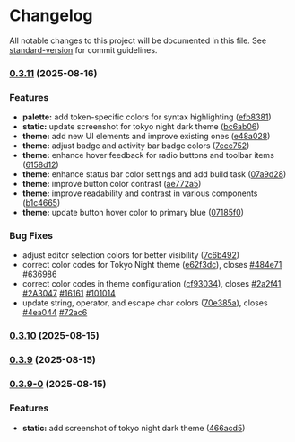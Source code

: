 # Changelog

All notable changes to this project will be documented in this file. See [standard-version](https://github.com/conventional-changelog/standard-version) for commit guidelines.

### [0.3.11](https://github.com/darqus/tokyo-night-dark/compare/v0.3.10...v0.3.11) (2025-08-16)


### Features

* **palette:** add token-specific colors for syntax highlighting ([efb8381](https://github.com/darqus/tokyo-night-dark/commit/efb838166806d7c91ab15e8caa2409b3f66529d7))
* **static:** update screenshot for tokyo night dark theme ([bc6ab06](https://github.com/darqus/tokyo-night-dark/commit/bc6ab06c2fa40ed294d6d921f8d4ae35da58a5bb))
* **theme:** add new UI elements and improve existing ones ([e48a028](https://github.com/darqus/tokyo-night-dark/commit/e48a028a2d9da1c473436f2485ef489844b9035a))
* **theme:** adjust badge and activity bar badge colors ([7ccc752](https://github.com/darqus/tokyo-night-dark/commit/7ccc75215cd3ea59d70ce79d942d7d3c4f0b029e))
* **theme:** enhance hover feedback for radio buttons and toolbar items ([6158d12](https://github.com/darqus/tokyo-night-dark/commit/6158d12ac417872c288c8444f2ed853270802fb7))
* **theme:** enhance status bar color settings and add build task ([07a9d28](https://github.com/darqus/tokyo-night-dark/commit/07a9d28a69a01d85bdcf2f103180357baaf63918))
* **theme:** improve button color contrast ([ae772a5](https://github.com/darqus/tokyo-night-dark/commit/ae772a5ca824eb8901d44ca81919600fd275ba4f))
* **theme:** improve readability and contrast in various components ([b1c4665](https://github.com/darqus/tokyo-night-dark/commit/b1c4665eeb0a078cdc64c3860eec021725667c6e))
* **theme:** update button hover color to primary blue ([07185f0](https://github.com/darqus/tokyo-night-dark/commit/07185f0690ce0d6a5a1eb6485c101d74675399f1))


### Bug Fixes

* adjust editor selection colors for better visibility ([7c6b492](https://github.com/darqus/tokyo-night-dark/commit/7c6b492bbd230a8d34afc41827fcaf50dcc3af1b))
* correct color codes for Tokyo Night theme ([e62f3dc](https://github.com/darqus/tokyo-night-dark/commit/e62f3dc38aa8a135751107e8022bfd98c20bcc4d)), closes [#484e71](https://github.com/darqus/tokyo-night-dark/issues/484e71) [#636986](https://github.com/darqus/tokyo-night-dark/issues/636986)
* correct color codes in theme configuration ([cf93034](https://github.com/darqus/tokyo-night-dark/commit/cf93034528d9a7c6057fab043045b6228965657b)), closes [#2a2f41](https://github.com/darqus/tokyo-night-dark/issues/2a2f41) [#2A3047](https://github.com/darqus/tokyo-night-dark/issues/2A3047) [#16161](https://github.com/darqus/tokyo-night-dark/issues/16161) [#101014](https://github.com/darqus/tokyo-night-dark/issues/101014)
* update string, operator, and escape char colors ([70e385a](https://github.com/darqus/tokyo-night-dark/commit/70e385a14d4145a7556188eb7173675905f3e55e)), closes [#4ea044](https://github.com/darqus/tokyo-night-dark/issues/4ea044) [#72ac6](https://github.com/darqus/tokyo-night-dark/issues/72ac6)

### [0.3.10](https://github.com/darqus/tokyo-night-dark/compare/v0.3.9...v0.3.10) (2025-08-15)

### [0.3.9](https://github.com/darqus/tokyo-night-dark/compare/v0.3.9-0...v0.3.9) (2025-08-15)

### [0.3.9-0](https://github.com/darqus/tokyo-night-dark/compare/v0.3.8...v0.3.9-0) (2025-08-15)


### Features

* **static:** add screenshot of tokyo night dark theme ([466acd5](https://github.com/darqus/tokyo-night-dark/commit/466acd51ce3087e2dd9f5a13de4f482ba18d06f7))
